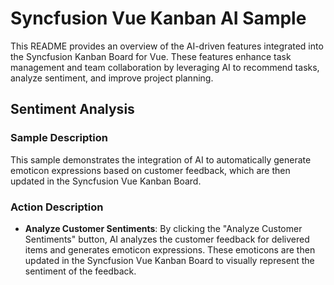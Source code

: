 # Syncfusion Vue Kanban AI Sample

This README provides an overview of the AI-driven features integrated into the Syncfusion Kanban Board for Vue. These features enhance task management and team collaboration by leveraging AI to recommend tasks, analyze sentiment, and improve project planning.

## Sentiment Analysis

### Sample Description

This sample demonstrates the integration of AI to automatically generate emoticon expressions based on customer feedback, which are then updated in the Syncfusion Vue Kanban Board.

### Action Description

- **Analyze Customer Sentiments**: By clicking the "Analyze Customer Sentiments" button, AI analyzes the customer feedback for delivered items and generates emoticon expressions. These emoticons are then updated in the Syncfusion Vue Kanban Board to visually represent the sentiment of the feedback.
